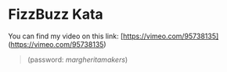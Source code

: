 FizzBuzz Kata
==============

You can find my video on this link:
[https://vimeo.com/95738135] (https://vimeo.com/95738135)

> (password: *margheritamakers*)